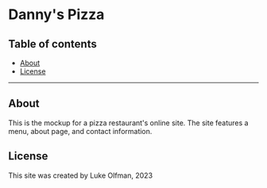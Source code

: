 # Danny's Pizza

## Table of contents

- [About](#about)
- [License](#license)

--------------------

## About

This is the mockup for a pizza restaurant's online site. The site features a menu, about page, and contact information.

## License

This site was created by Luke Olfman, 2023
